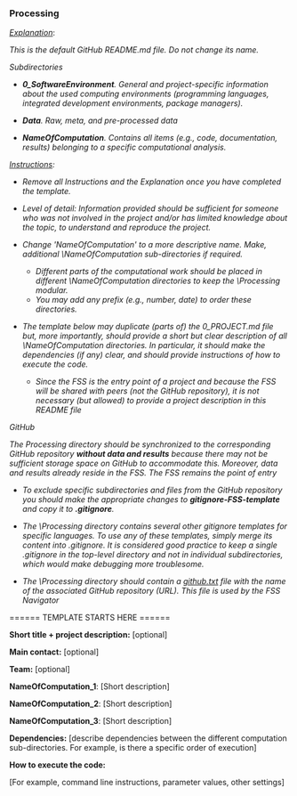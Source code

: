 ### Processing



<u>*Explanation*</u>:

*This is the default GitHub README.md file. Do not change its name.*



*Subdirectories*

* ***0_SoftwareEnvironment**.  General and project-specific information about the used computing environments (programming languages, integrated development environments, package managers).*

* ***Data**. Raw, meta, and pre-processed data*

* ***NameOfComputation**.  Contains all items (e.g., code, documentation, results) belonging to a specific computational analysis.*

  

*<u>Instructions</u>:* 

* *Remove all Instructions and the Explanation once you have completed the template.*

* *Level of detail: Information provided should be sufficient for someone who was not involved in the project and/or has limited knowledge about the topic,  to understand and reproduce the project.* 

  

* *Change 'NameOfComputation' to a more descriptive name. Make, additional \NameOfComputation sub-directories if required.*
  
  * *Different parts of the computational work should be placed in different \NameOfComputation directories to keep the \Processing modular.* 
  * *You may add any prefix (e.g., number, date) to order these directories.*



* *The template below may duplicate (parts of) the 0_PROJECT.md file but, more importantly, should provide a short but clear description of all \NameOfComputation directories. In particular, it should make the dependencies (if any) clear, and should provide instructions of how to execute the code.* 
  * *Since the FSS is the entry point of a project and because the FSS will be shared with peers (not the GitHub repository), it is not necessary (but allowed) to provide a project description in this README file*



*GitHub*

*The Processing directory should be synchronized to the corresponding GitHub repository **without data and results** because there may not be sufficient storage space on GitHub to accommodate this.  Moreover, data and results already reside in the FSS. The FSS remains the point of entry*

* *To exclude specific subdirectories and files from the GitHub repository you should make the appropriate changes to **gitignore-FSS-template** and copy it to **.gitignore**.* 
* *The \Processing directory contains several other gitignore templates for specific languages. To use any of these templates, simply merge its content into .gitignore.  It is considered good practice to keep a single .gitignore in the top-level directory and not in individual subdirectories, which would make debugging more troublesome.*

* *The \Processing directory should contain a <u>github.txt</u> file with the name of  the associated GitHub repository (URL). This file is used by the FSS Navigator*



====== TEMPLATE STARTS HERE ======

**Short title + project description:** [optional]

**Main contact:** [optional]

**Team:** [optional]



**NameOfComputation_1**:  [Short description]

**NameOfComputation_2**:  [Short description]

**NameOfComputation_3**:  [Short description]



**Dependencies:** [describe dependencies between the different computation sub-directories. For example, is there a specific order of execution]



**How to execute the code:**

[For example, command line instructions, parameter values, other settings]
